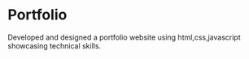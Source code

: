 # Portfolio
Developed and designed  a portfolio website  using html,css,javascript showcasing technical skills.
